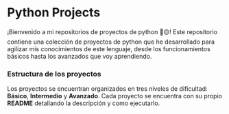 # Python Projects

¡Bienvenido a mi repositorios de proyectos de python 👋🟡! Este repositorio contiene una colección de proyectos de python que he desarrollado para agilizar mis conocimientos de este lenguaje, desde los funcionamientos básicos hasta los avanzados que voy aprendiendo.

### Estructura de los proyectos

Los proyectos se encuentran organizados en tres niveles de dificultad: **Básico**, **Intermedio** y **Avanzado**. Cada proyecto se encuentra con su propio **README** detallando la descripción y como ejecutarlo.
